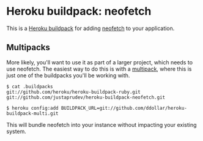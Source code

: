 Heroku buildpack: neofetch
======================

This is a [Heroku buildpack](http://devcenter.heroku.com/articles/buildpacks)
for adding [neofetch](https://github.com/dylanaraps/neofetch) to your application.

Multipacks
----------

More likely, you'll want to use it as part of a larger project, which needs to use neofetch. The easiest way to do this is with a [multipack](https://github.com/ddollar/heroku-buildpack-multi),
where this is just one of the buildpacks you'll be working with.

    $ cat .buildpacks
    git://github.com/heroku/heroku-buildpack-ruby.git
    git://github.com/justaprudev/heroku-buildpack-neofetch.git

    $ heroku config:add BUILDPACK_URL=git://github.com/ddollar/heroku-buildpack-multi.git

This will bundle neofetch into your instance without impacting your existing system.




